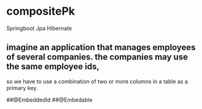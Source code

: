 # compositePk
Springboot Jpa Hibernate

## imagine an application that manages employees of several companies. the companies may use the same employee ids, 
so we have to use a combination of two or more columns in a table as a primary key.  

##@EmbeddedId
##@Embedable
